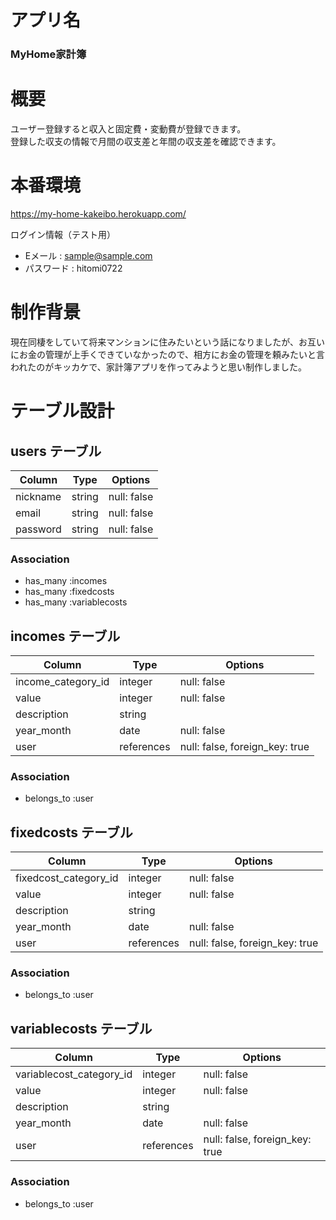 # アプリ名

### MyHome家計簿

# 概要

ユーザー登録すると収入と固定費・変動費が登録できます。<br>登録した収支の情報で月間の収支差と年間の収支差を確認できます。

# 本番環境

https://my-home-kakeibo.herokuapp.com/

ログイン情報（テスト用）

- Eメール : sample@sample.com
- パスワード : hitomi0722

# 制作背景

現在同棲をしていて将来マンションに住みたいという話になりましたが、お互いにお金の管理が上手くできていなかったので、相方にお金の管理を頼みたいと言われたのがキッカケで、家計簿アプリを作ってみようと思い制作しました。


# テーブル設計

## users テーブル

| Column       | Type   | Options     |
| ------------ | ------ | ----------- |
| nickname     | string | null: false |
| email        | string | null: false |
| password     | string | null: false |

### Association

- has_many :incomes
- has_many :fixedcosts
- has_many :variablecosts

## incomes テーブル

| Column                 | Type       | Options                        |
| ---------------------- | ---------- | ------------------------------ |
| income_category_id     | integer    | null: false                    |
| value                  | integer    | null: false                    |
| description            | string     |                                |
| year_month             | date       | null: false                    |
| user                   | references | null: false, foreign_key: true |

### Association

- belongs_to :user

## fixedcosts テーブル

| Column                 | Type       | Options                        |
| ---------------------- | ---------- | ------------------------------ |
| fixedcost_category_id  | integer    | null: false                    |
| value                  | integer    | null: false                    |
| description            | string     |                                |
| year_month             | date       | null: false                    |
| user                   | references | null: false, foreign_key: true |

### Association

- belongs_to :user

## variablecosts テーブル

| Column                    | Type       | Options                        |
| ------------------------- | ---------- | ------------------------------ |
| variablecost_category_id  | integer    | null: false                    |
| value                     | integer    | null: false                    |
| description               | string     |                                |
| year_month                | date       | null: false                    |
| user                      | references | null: false, foreign_key: true |

### Association

- belongs_to :user
